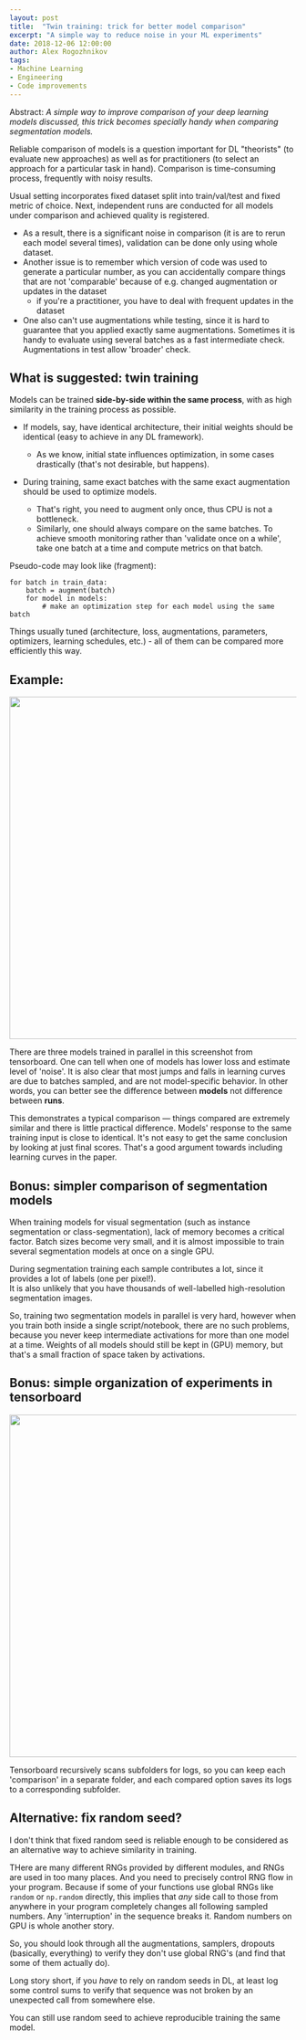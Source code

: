 ```yaml
---
layout: post
title:  "Twin training: trick for better model comparison"
excerpt: "A simple way to reduce noise in your ML experiments"
date: 2018-12-06 12:00:00
author: Alex Rogozhnikov
tags: 
- Machine Learning
- Engineering
- Code improvements
---
```


Abstract: *A simple way to improve comparison of your deep learning models discussed, 
this trick becomes specially handy when comparing segmentation models.* 

Reliable comparison of models is a question important for DL "theorists" (to evaluate new approaches) 
as well as for practitioners (to select an approach for a particular task in hand).
Comparison is time-consuming process, frequently with noisy results.    

Usual setting incorporates fixed dataset split into train/val/test and fixed metric of choice. 
Next, independent runs are conducted for all models under comparison and achieved quality is registered.

- As a result, there is a significant noise in comparison (it is are to rerun each model several times),
  validation can be done only using whole dataset.
- Another issue is to remember which version of code was used to generate a particular number, as you can 
  accidentally compare things that are not 'comparable' because of e.g. changed augmentation or updates in the dataset
  - if you're a practitioner, you have to deal with frequent updates in the dataset
- One also can't use augmentations while testing, since it is hard to guarantee that you applied exactly same augmentations.
  Sometimes it is handy to evaluate using several batches as a fast intermediate check. Augmentations in test allow 'broader' check. 



## What is suggested: twin training

Models can be trained **side-by-side within the same process**, with as high similarity in the training process as possible.

- If models, say, have identical architecture, their initial weights should be identical (easy to achieve in any DL framework).
  - As we know, initial state influences optimization, in some cases drastically (that's not desirable, but happens).

- During training, same exact batches with the same exact augmentation should be used to optimize models.
  - That's right, you need to augment only once, thus CPU is not a bottleneck. 
  - Similarly, one should always compare on the same batches.
    To achieve smooth monitoring rather than 'validate once on a while', take one batch at a time and compute metrics on that batch.
       
Pseudo-code may look like (fragment): 

```
for batch in train_data:
    batch = augment(batch)
    for model in models:
        # make an optimization step for each model using the same batch
```

Things usually tuned (architecture, loss, augmentations, parameters, optimizers, learning schedules, etc.) - 
all of them can be compared more efficiently this way. 

## Example:

<img src="/model_comparison/tensorboard1.png" width="600" />

There are three models trained in parallel in this screenshot from tensorboard.
One can tell when one of models has lower loss and estimate level of 'noise'. 
It is also clear that most jumps and falls in learning curves are due to batches sampled, and are not model-specific behavior. 
In other words, you can better see the difference between **models** not difference between **runs**. 

This demonstrates a typical comparison &mdash; things compared are extremely similar and there is little practical difference.
Models' response to the same training input is close to identical. 
It's not easy to get the same conclusion by looking at just final scores. 
That's a good argument towards including learning curves in the paper. 

## Bonus: simpler comparison of segmentation models

When training models for visual segmentation (such as instance segmentation or class-segmentation),
lack of memory becomes a critical factor. 
Batch sizes become very small, and it is almost impossible to train several segmentation models at once on a single GPU.

During segmentation training each sample contributes a lot, since it provides a lot of labels (one per pixel!).  
It is also unlikely that you have thousands of well-labelled high-resolution segmentation images.

So, training two segmentation models in parallel is very hard, however when you train both inside a single script/notebook,
there are no such problems, because you never keep intermediate activations for more than one model at a time. 
Weights of all models should still be kept in (GPU) memory, but that's a small fraction of space taken by activations.

## Bonus: simple organization of experiments in tensorboard

<img src="/model_comparison/folder_organization.png" width="600" />

Tensorboard recursively scans subfolders for logs, so you can keep each 'comparison' in a separate folder, and each compared option 
saves its logs to a corresponding subfolder. 

## Alternative: fix random seed?

I don't think that fixed random seed is reliable enough to be considered as an alternative way to achieve similarity in training.

THere are many different RNGs provided by different modules, and RNGs are used in too many places. 
And you need to precisely control RNG flow in your program.
Because if some of your functions use global RNGs like `random` or `np.random` directly, 
this implies that *any* side call to those from anywhere in your program completely changes all following sampled numbers.
Any 'interruption' in the sequence breaks it. 
Random numbers on GPU is whole another story.

So, you should look through all the augmentations, samplers, dropouts (basically, everything) to verify they don't use global RNG's 
(and find that some of them actually do).

Long story short, if you *have* to rely on random seeds in DL, 
at least log some control sums to verify that sequence was not broken by an unexpected call from somewhere else. 

You can still use random seed to achieve reproducible training the same model.
